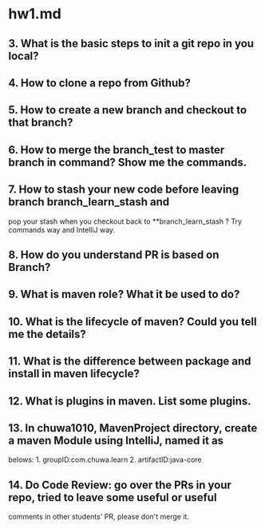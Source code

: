 # hw1.md

## 3. What is the basic steps to init a git repo in you local?


## 4. How to clone a repo from Github?


## 5. How to create a new branch and checkout to that branch?


## 6. How to merge the branch_test to master branch in command? Show me the commands.


## 7. How to stash your new code before leaving branch branch_learn_stash and 
pop your stash when you checkout back to **branch_learn_stash ? Try commands way and IntelliJ 
way.


## 8. How do you understand PR is based on Branch?


## 9. What is maven role? What it be used to do?


## 10. What is the lifecycle of maven? Could you tell me the details?


## 11. What is the difference between package and install in maven lifecycle?


## 12. What is plugins in maven. List some plugins.


## 13. In chuwa1010, MavenProject directory, create a maven Module using IntelliJ, named it as 
belows:
	1. groupID:com.chuwa.learn
	2. artifactID:java-core


## 14. Do Code Review: go over the PRs in your repo, tried to leave some useful or useful 
comments in other students' PR, please don't merge it.


